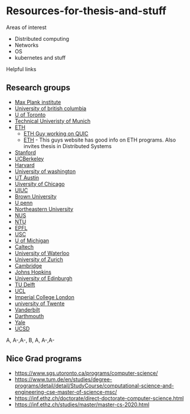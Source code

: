 # Resources-for-thesis-and-stuff

Areas of interest
- Distributed computing
- Networks 
- OS
- kubernetes and stuff


Helpful links 

## Research groups 

- [Max Plank institute ](https://www.mpi-sws.org/research-careers/#internships)
- [University of british columbia]( https://systopia.cs.ubc.ca/news)
- [U of Toronto ](http://csng.cs.toronto.edu/research.php)
- [Technical Univeristy of Munich ](https://www.tum.de/en/studies/degree-programs/detail/detail/StudyCourse/computational-science-and-engineering-cse-master-of-science-msc/)
- [ETH ](https://inf.ethz.ch/research/networked-systems-parallel-computing.html)
  - [ETH Guy working on QUIC](https://netsec.ethz.ch/people/aperrig/)
  - [ETH](http://people.inf.ethz.ch/troscoe/) - This guys website has good info on ETH programs. Also invites thesis in Distributed Systems
- [Stanford](https://cs.stanford.edu/research/computer-systems)
- [UCBerkeley](https://www2.eecs.berkeley.edu/Research/Areas/OSNT/)
- [Harvard ](https://www.seas.harvard.edu/computer-science/faculty-research)
- [University of washington ](https://www.cs.washington.edu/research/systems/projects)
- [UT Austin ](https://www.cs.utexas.edu/research/areas/operating-systems-distributed-systems-and-networking)
- [Uiversity of Chicago]( https://computerscience.uchicago.edu/research/research-areas/)
- [UIUC]( https://cs.illinois.edu/research/areas)
- [Brown University](https://cs.brown.edu/research/areas.html)
- [U penn](https://highlights.cis.upenn.edu/cis-research-areas/)
- [Northeastern University](https://www.khoury.northeastern.edu/research_areas/systems-and-networking/)
- [NUS](https://www.comp.nus.edu.sg/about/depts/cs/research/sys-net/)
- [NTU](https://www.ntu.edu.sg/scse/research/research-groups#Content_C027_Col00)
- [EPFL](https://www.epfl.ch/schools/ic/research/domains/)
- [USC](https://www.cs.usc.edu/research/research-areas-labs/#systems)
- [U of Michigan](https://cse.engin.umich.edu/research/research-areas/networking-operating-systems-distributed-systems/)
- [Caltech](https://cms.caltech.edu/research/networked)
- [University of Waterloo](https://cs.uwaterloo.ca/research/research-areas/systems-and-networking)
- [University of Zurich](https://www.ifi.uzh.ch/en/research/faculty.html)
- [Cambridge](https://www.cst.cam.ac.uk/research/themes/systems-and-networking)
- [Johns Hopkins ](https://www.cs.jhu.edu/research/systems/)
- [University of Edinburgh](https://www.ed.ac.uk/informatics/research/research-themes/computer-systems)
- [TU Delft](https://www.tudelft.nl/en/eemcs/cooperation/delft-data-science/research/research-groups)
- [UCL](https://www.ucl.ac.uk/computer-science/research/research-groups/systems-and-networks-research-group)
- [Imperial College London](https://www.imperial.ac.uk/computing/research/systems/)
- [university of Twente](https://www.utwente.nl/en/education/master/programmes/computer-science/research/)
- [Vanderbilt](https://www.isis.vanderbilt.edu/)
- [Darthmouth](https://web.cs.dartmouth.edu/research/research-groups-labs)
- [Yale](https://cpsc.yale.edu/research/yale-computer-science-research-introduction-0)
- [UCSD](http://www.sysnet.ucsd.edu/sysnet/)

A, A-,A-, B, A, A-,A- 



## Nice Grad programs

- https://www.sgs.utoronto.ca/programs/computer-science/
- https://www.tum.de/en/studies/degree-programs/detail/detail/StudyCourse/computational-science-and-engineering-cse-master-of-science-msc/
- https://inf.ethz.ch/doctorate/direct-doctorate-computer-science.html
- https://inf.ethz.ch/studies/master/master-cs-2020.html
